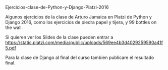 Ejercicios-clase-de-Python-y-Django-Platzi-2016

Algunos ejercicios de la clase de Arturo Jamaica en Platzi de Python y Django 2016, como los ejercicios de piedra papel y tijera, y 99 bottles on the wall.

Si quieren ver los Slides de la clase pueden entrar a https://static.platzi.com/media/public/uploads/569ee4b3d4029259590a41f5.pdf

Para la clase de Django al final del curso tambien publicare el resultado final.
